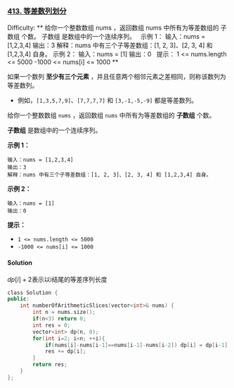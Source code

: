 ### [413\. 等差数列划分](https://leetcode-cn.com/problems/arithmetic-slices/)

Difficulty: ** 给你一个整数数组 nums ，返回数组 nums 中所有为等差数组的 子数组 个数。 子数组 是数组中的一个连续序列。   示例 1： 输入：nums = [1,2,3,4] 输出：3 解释：nums 中有三个子等差数组：[1, 2, 3]、[2, 3, 4] 和 [1,2,3,4] 自身。 示例 2： 输入：nums = [1] 输出：0   提示： 1 <= nums.length <= 5000 -1000 <= nums[i] <= 1000 **


如果一个数列 **至少有三个元素** ，并且任意两个相邻元素之差相同，则称该数列为等差数列。

*   例如，`[1,3,5,7,9]`、`[7,7,7,7]` 和 `[3,-1,-5,-9]` 都是等差数列。


给你一个整数数组 `nums` ，返回数组 `nums` 中所有为等差数组的 **子数组** 个数。

**子数组** 是数组中的一个连续序列。

**示例 1：**

```
输入：nums = [1,2,3,4]
输出：3
解释：nums 中有三个子等差数组：[1, 2, 3]、[2, 3, 4] 和 [1,2,3,4] 自身。
```

**示例 2：**

```
输入：nums = [1]
输出：0
```

**提示：**

*   `1 <= nums.length <= 5000`
*   `-1000 <= nums[i] <= 1000`


#### Solution

$dp[i]+2$表示以i结尾的等差序列长度

```cpp
​class Solution {
public:
    int numberOfArithmeticSlices(vector<int>& nums) {
        int n = nums.size();
        if(n<3) return 0;
        int res = 0;
        vector<int> dp(n, 0);
        for(int i=2; i<n; ++i){
            if(nums[i]-nums[i-1]==nums[i-1]-nums[i-2]) dp[i] = dp[i-1] + 1;
            res += dp[i];
        }
        return res;
    }
};
```